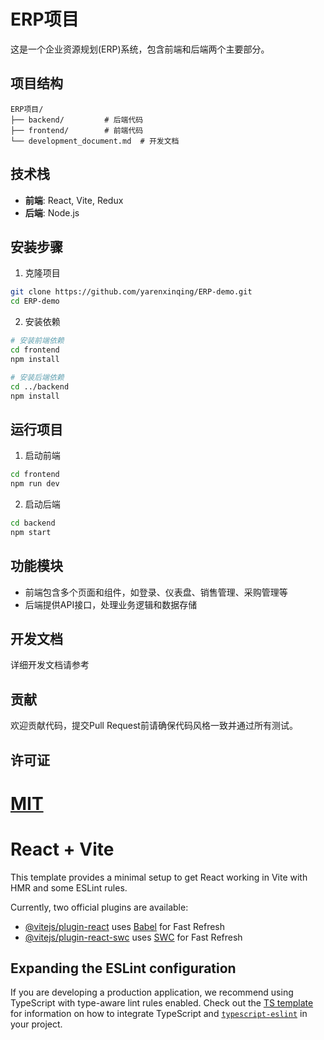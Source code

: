 
# ERP项目

这是一个企业资源规划(ERP)系统，包含前端和后端两个主要部分。

## 项目结构

```
ERP项目/
├── backend/         # 后端代码
├── frontend/        # 前端代码
└── development_document.md  # 开发文档
```

## 技术栈

- **前端**: React, Vite, Redux
- **后端**: Node.js

## 安装步骤

1. 克隆项目

```bash
git clone https://github.com/yarenxinqing/ERP-demo.git
cd ERP-demo
```

2. 安装依赖

```bash
# 安装前端依赖
cd frontend
npm install

# 安装后端依赖
cd ../backend
npm install
```

## 运行项目

1. 启动前端

```bash
cd frontend
npm run dev
```

2. 启动后端

```bash
cd backend
npm start
```

## 功能模块

- 前端包含多个页面和组件，如登录、仪表盘、销售管理、采购管理等
- 后端提供API接口，处理业务逻辑和数据存储

## 开发文档

详细开发文档请参考 <mcfile name="development_document.md" path="/Users/dannliu/Desktop/ERP项目/development_document.md"></mcfile>

## 贡献

欢迎贡献代码，提交Pull Request前请确保代码风格一致并通过所有测试。

## 许可证

[MIT](LICENSE)
=======
# React + Vite

This template provides a minimal setup to get React working in Vite with HMR and some ESLint rules.

Currently, two official plugins are available:

- [@vitejs/plugin-react](https://github.com/vitejs/vite-plugin-react/blob/main/packages/plugin-react) uses [Babel](https://babeljs.io/) for Fast Refresh
- [@vitejs/plugin-react-swc](https://github.com/vitejs/vite-plugin-react/blob/main/packages/plugin-react-swc) uses [SWC](https://swc.rs/) for Fast Refresh

## Expanding the ESLint configuration

If you are developing a production application, we recommend using TypeScript with type-aware lint rules enabled. Check out the [TS template](https://github.com/vitejs/vite/tree/main/packages/create-vite/template-react-ts) for information on how to integrate TypeScript and [`typescript-eslint`](https://typescript-eslint.io) in your project.
